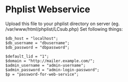 # Phplist Webservice

Upload this file to your phplist directory on server (eg. /var/www/html/phplist/LCsub.php)
Set following things:

    $db_host = "localhost";
    $db_username = "dbusername";
    $db_password = "dbpassword";

    $default_lid = "1";
    $domain = "http://mailer.example.com/";
    $admin_username = "admin-username";
    $admin_password = "admin-login-password";
    $p = "password-for-web-service";
